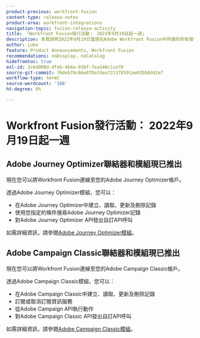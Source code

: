```yaml
---
product-previous: workfront-fusion
content-type: release-notes
product-area: workfront-integrations
navigation-topic: fusion-release-activity
title: 「Workfront Fusion發行活動： 2022年9月19日起一週」
description: 本頁說明2022年9月19日當週在Adobe Workfront Fusion中所做的所有增強功能。
author: Luke
feature: Product Announcements, Workfront Fusion
recommendations: noDisplay, noCatalog
hidefromtoc: true
exl-id: 3c6d000d-dfeb-4b4a-91bf-7ea346c1ce70
source-git-commit: 76deb76c66e8f8a7dea721378591ae035b8d42e7
workflow-type: tm+mt
source-wordcount: '168'
ht-degree: 0%

---
```


# Workfront Fusion發行活動： 2022年9月19日起一週

## Adobe Journey Optimizer聯結器和模組現已推出

現在您可以將Workfront Fusion連線至您的Adobe Journey Optimizer帳戶。

透過Adobe Journey Optimizer模組，您可以：
* 在Adobe Journey Optimizer中建立、讀取、更新及刪除記錄
* 使用您指定的條件搜尋Adobe Journey Optimizer記錄
* 對Adobe Journey Optimizer API發出自訂API呼叫

如需詳細資訊，請參閱[Adobe Journey Optimizer模組](/help/quicksilver/workfront-fusion/apps-and-their-modules/adobe-journey-optimizer-modules.md)。

## Adobe Campaign Classic聯結器和模組現已推出

現在您可以將Workfront Fusion連線至您的Adobe Campaign Classic帳戶。

透過Adobe Campaign Classic模組，您可以：
* 在Adobe Campaign Classic中建立、讀取、更新及刪除記錄
* 訂閱或取消訂閱資訊服務
* 從Adobe Campaign API執行動作
* 對Adobe Campaign Classic API發出自訂API呼叫

如需詳細資訊，請參閱[Adobe Campaign Classic模組](/help/quicksilver/workfront-fusion/apps-and-their-modules/adobe-campaign-classic-connector.md)。
